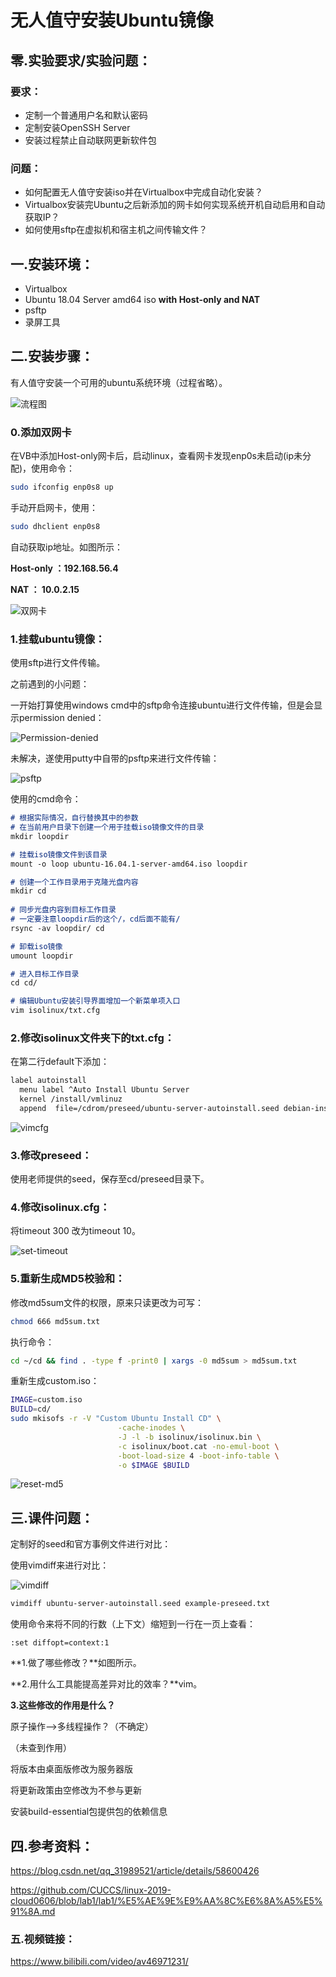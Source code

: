 # 无人值守安装Ubuntu镜像

## 零.实验要求/实验问题：

### 要求：

- 定制一个普通用户名和默认密码
- 定制安装OpenSSH Server
- 安装过程禁止自动联网更新软件包

### 问题：

- 如何配置无人值守安装iso并在Virtualbox中完成自动化安装？
- Virtualbox安装完Ubuntu之后新添加的网卡如何实现系统开机自动启用和自动获取IP？
- 如何使用sftp在虚拟机和宿主机之间传输文件？

## 一.安装环境：

- Virtualbox
- Ubuntu 18.04 Server amd64 iso **with Host-only and NAT**
- psftp
- 录屏工具

## 二.安装步骤：

有人值守安装一个可用的ubuntu系统环境（过程省略）。

![流程图](img/流程图.png)

### 0.添加双网卡

在VB中添加Host-only网卡后，启动linux，查看网卡发现enp0s未启动(ip未分配)，使用命令：

```bash
sudo ifconfig enp0s8 up
```

手动开启网卡，使用：

```bash
sudo dhclient enp0s8
```

自动获取ip地址。如图所示：

**Host-only ：192.168.56.4**

**NAT ： 10.0.2.15**

![双网卡](img/双网卡.PNG)

   ### 1.挂载ubuntu镜像：

使用sftp进行文件传输。

之前遇到的小问题：

一开始打算使用windows cmd中的sftp命令连接ubuntu进行文件传输，但是会显示permission denied：

![Permission-denied](img/Permission-denied.PNG)

未解决，遂使用putty中自带的psftp来进行文件传输：

![psftp](img/psftp.PNG)

使用的cmd命令：

```markdown
# 根据实际情况，自行替换其中的参数
# 在当前用户目录下创建一个用于挂载iso镜像文件的目录
mkdir loopdir

# 挂载iso镜像文件到该目录
mount -o loop ubuntu-16.04.1-server-amd64.iso loopdir

# 创建一个工作目录用于克隆光盘内容
mkdir cd
 
# 同步光盘内容到目标工作目录
# 一定要注意loopdir后的这个/，cd后面不能有/
rsync -av loopdir/ cd

# 卸载iso镜像
umount loopdir

# 进入目标工作目录
cd cd/

# 编辑Ubuntu安装引导界面增加一个新菜单项入口
vim isolinux/txt.cfg
```

### 2.修改isolinux文件夹下的txt.cfg：

在第二行default下添加：

```bash
label autoinstall
  menu label ^Auto Install Ubuntu Server
  kernel /install/vmlinuz
  append  file=/cdrom/preseed/ubuntu-server-autoinstall.seed debian-installer/locale=en_US console-setup/layoutcode=us keyboard-configuration/layoutcode=us console-setup/ask_detect=false localechooser/translation/warn-light=true localechooser/translation/warn-severe=true initrd=/install/initrd.gz root=/dev/ram rw quiet
```

![vimcfg](img/vimcfg.PNG)

### 3.修改preseed：

使用老师提供的seed，保存至cd/preseed目录下。

### 4.修改isolinux.cfg：

将timeout 300 改为timeout 10。

![set-timeout](img/set-timeout.PNG)

### 5.重新生成MD5校验和：

修改md5sum文件的权限，原来只读更改为可写：

```bash
chmod 666 md5sum.txt
```

执行命令：

```bash
cd ~/cd && find . -type f -print0 | xargs -0 md5sum > md5sum.txt
```

重新生成custom.iso：

```bash
IMAGE=custom.iso
BUILD=cd/
sudo mkisofs -r -V "Custom Ubuntu Install CD" \
                        -cache-inodes \
                        -J -l -b isolinux/isolinux.bin \
                        -c isolinux/boot.cat -no-emul-boot \
                        -boot-load-size 4 -boot-info-table \
                        -o $IMAGE $BUILD
```

![reset-md5](img/reset-md5.PNG)

## 三.课件问题：

定制好的seed和官方事例文件进行对比：

使用vimdiff来进行对比：

![vimdiff](img/vimdiff.PNG)

```bash
vimdiff ubuntu-server-autoinstall.seed example-preseed.txt
```

使用命令来将不同的行数（上下文）缩短到一行在一页上查看：

```vim
:set diffopt=context:1
```

**1.做了哪些修改？**如图所示。

**2.用什么工具能提高差异对比的效率？**vim。

**3.这些修改的作用是什么？**

原子操作——>多线程操作？（不确定）

（未查到作用）

将版本由桌面版修改为服务器版

将更新政策由空修改为不参与更新

安装build-essential包提供包的依赖信息

## 四.参考资料：

<https://blog.csdn.net/qq_31989521/article/details/58600426>

<https://github.com/CUCCS/linux-2019-cloud0606/blob/lab1/lab1/%E5%AE%9E%E9%AA%8C%E6%8A%A5%E5%91%8A.md>

### 五.视频链接：

<https://www.bilibili.com/video/av46971231/>


